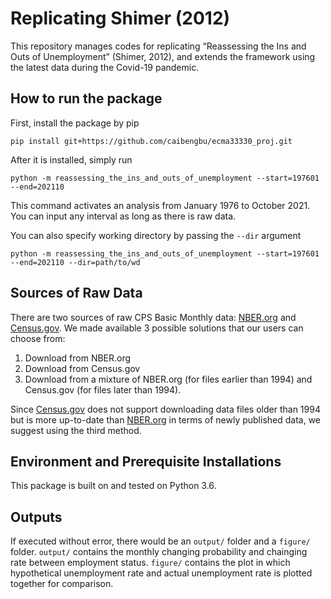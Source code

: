# Replicating Shimer (2012)

This repository manages codes for replicating “Reassessing the Ins and Outs of Unemployment” (Shimer, 2012), and extends the framework using the latest data during the Covid-19 pandemic.

## How to run the package
First, install the package by pip
```
pip install git+https://github.com/caibengbu/ecma33330_proj.git
```
After it is installed, simply run
```
python -m reassessing_the_ins_and_outs_of_unemployment --start=197601 --end=202110
```
This command activates an analysis from January 1976 to October 2021. You can input any interval as long as there is raw data.

You can also specify working directory by passing the `--dir` argument
```
python -m reassessing_the_ins_and_outs_of_unemployment --start=197601 --end=202110 --dir=path/to/wd
```

## Sources of Raw Data
There are two sources of raw CPS Basic Monthly data: [NBER.org](https://data.nber.org/cps-basic2/) and [Census.gov](https://www.census.gov/data/datasets/time-series/demo/cps/cps-basic.html). We made available 3 possible solutions that our users can choose from:
1. Download from NBER.org
2. Download from Census.gov
3. Download from a mixture of NBER.org (for files earlier than 1994) and Census.gov (for files later than 1994). 

Since [Census.gov](https://www.census.gov/data/datasets/time-series/demo/cps/cps-basic.html) does not support downloading data files older than 1994 but is more up-to-date than [NBER.org](https://data.nber.org/cps-basic2/) in terms of newly published data, we suggest using the third method.

## Environment and Prerequisite Installations
This package is built on and tested on Python 3.6.

## Outputs
If executed without error, there would be an `output/` folder and a `figure/` folder. `output/` contains the monthly changing probability and chainging rate between employment status. `figure/` contains the plot in which hypothetical unemployment rate and actual unemployment rate is plotted together for comparison.
